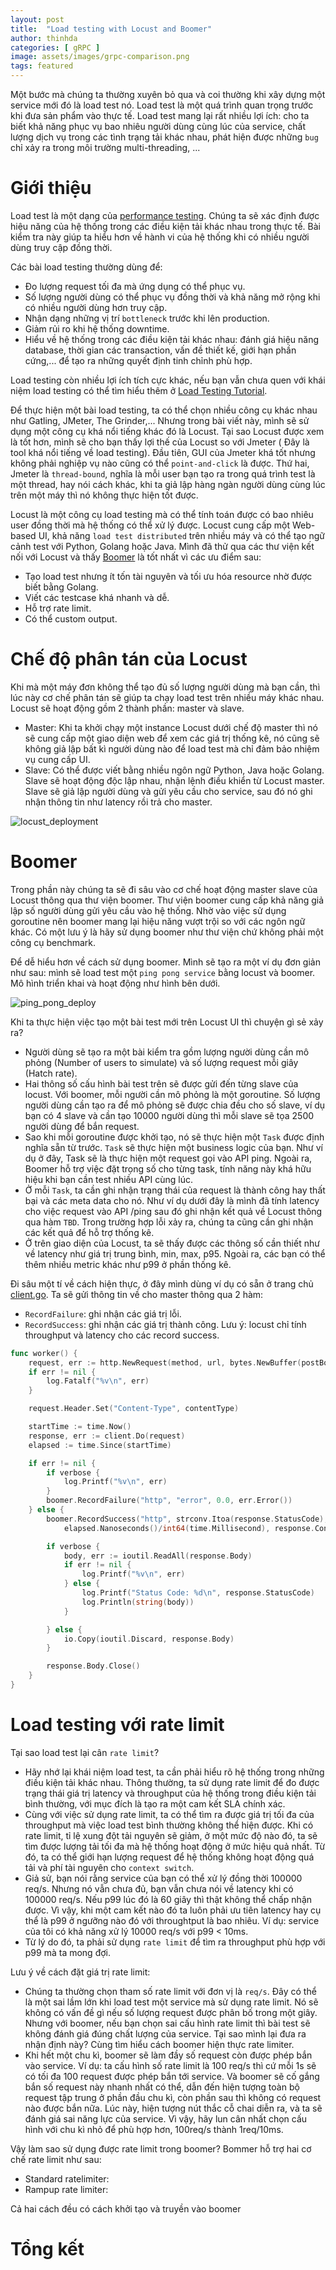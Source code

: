 ```yaml
---
layout: post
title:  "Load testing with Locust and Boomer"
author: thinhda
categories: [ gRPC ]
image: assets/images/grpc-comparison.png
tags: featured
---
```


Một bước mà chúng ta thường xuyên bỏ qua và coi thường khi xây dựng một service mới đó là load test nó. Load test là một quá trình quan trọng trước khi đưa sản phẩm vào thực tế. Load test mang lại rất nhiều lợi ích: cho ta biết khả năng phục vụ bao nhiêu người dùng cùng lúc của service, chất lượng dịch vụ trong các tình trạng tải khác nhau, phát hiện được những `bug` chỉ xảy ra trong môi trường multi-threading, ...

# Giới thiệu

Load test là một dạng của [performance testing](https://www.guru99.com/performance-testing.html). Chúng ta sẽ xác định được hiệu năng của hệ thống trong các điều kiện tải khác nhau trong thực tế. Bài kiểm tra này giúp ta hiểu hơn về hành vi của hệ thống khi có nhiều người dùng truy cập đồng thời.

Các bài load testing thường dùng để:

- Đo lượng request tối đa mà ứng dụng có thể phục vụ.
- Số lượng người dùng có thể phục vụ đồng thời và khả năng mở rộng khi có nhiều người dùng hơn truy cập.
- Nhận dạng những vị trí `bottleneck` trước khi lên production.
- Giảm rủi ro khi hệ thống downtime.
- Hiểu về hệ thống trong các điều kiện tải khác nhau: đánh giá hiệu năng database, thời gian các transaction, vấn đề thiết kế, giới hạn phần cứng,... để tạo ra những quyết định tinh chỉnh phù hợp.

Load testing còn nhiều lợi ích tích cực khác, nếu bạn vẫn chưa quen với khái niệm load testing có thể tìm hiểu thêm ở [Load Testing Tutorial](https://www.guru99.com/load-testing-tutorial.html).

Để thực hiện một bài load testing, ta có thể chọn nhiều công cụ khác nhau như Gatling, JMeter, The Grinder,... Nhưng trong bài viết này, mình sẽ sử dụng một công cụ khá nổi tiếng khác đó là Locust. Tại sao Locust được xem là tốt hơn, mình sẽ cho bạn thấy lợi thế của Locust so với Jmeter ( Đây là tool khá nổi tiếng về load testing). Đầu tiên, GUI của Jmeter khá tốt nhưng không phải nghiệp vụ nào cũng có thể `point-and-click` là được. Thứ hai, Jmeter là `thread-bound`, nghĩa là mỗi user bạn tạo ra trong quá trình test là một thread, hay nói cách khác, khi ta giả lập hàng ngàn người dùng cùng lúc trên một máy thì nó không thực hiện tốt được.

Locust là một công cụ load testing mà có thể tính toán được có bao nhiêu user đồng thời mà hệ thống có thể xử lý được. Locust cung cấp một Web-based UI, khả năng `load test distributed` trên nhiều máy và có thể tạo ngữ cảnh test với Python, Golang hoặc Java. Mình đã thử qua các thư viện kết nối với Locust và thấy [Boomer](https://github.com/myzhan/boomer) là tốt nhất vì các ưu điểm sau:

- Tạo load test nhưng ít tốn tài nguyên và tối ưu hóa resource nhờ được biết bằng Golang.
- Viết các testcase khá nhanh và dễ.
- Hỗ trợ rate limit.
- Có thể custom output.

# Chế độ phân tán của Locust

Khi mà một máy đơn không thể tạo đủ số lượng người dùng mà bạn cần, thì lúc này cơ chế phân tán sẽ giúp ta chạy load test trên nhiều máy khác nhau. Locust sẽ hoạt động gồm 2 thành phần: master và slave.

- Master: Khi ta khởi chạy một instance Locust dưới chế độ master thì nó sẽ cung cấp một giao diện web để xem các giá trị thống kê, nó cũng sẽ không giả lập bất kì người dùng nào để load test mà chỉ đảm bảo nhiệm vụ cung cấp UI.
- Slave: Có thể được viết bằng nhiều ngôn ngữ Python, Java hoặc Golang. Slave sẽ hoạt động độc lập nhau, nhận lệnh điều khiển từ Locust master. Slave sẽ giả lập người dùng và gửi yêu cầu cho service, sau đó nó ghi nhận thông tin như latency rồi trả cho master.

![locust_deployment](../assets/images/locust_deployment.png)

# Boomer

Trong phần này chúng ta sẽ đi sâu vào cơ chế hoạt động master slave của Locust thông qua thư viện boomer. Thư viện boomer cung cấp khả năng giả lập số người dùng gửi yêu cầu vào hệ thống. Nhờ vào việc sử dụng goroutine nên boomer mang lại hiệu năng vượt trội so với các ngôn ngữ khác. Có một lưu ý là hãy sử dụng boomer như thư viện chứ không phải một công cụ benchmark.

Để dễ hiểu hơn về cách sử dụng boomer. Mình sẽ tạo ra một ví dụ đơn giản như sau: mình sẽ load test một `ping pong service` bằng locust và boomer. Mô hình triển khai và hoạt động như hình bên dưới.

![ping_pong_deploy](../assets/images/ping_pong_deploy.png)

Khi ta thực hiện việc tạo một bài test mới trên Locust UI thì chuyện gì sẻ xảy ra?

- Người dùng sẽ tạo ra một bài kiểm tra gồm lượng người dùng cần mô phỏng (Number of users to simulate) và số lượng request mỗi giây (Hatch rate).
- Hai thông số cấu hình bài test trên sẽ được gửi đến từng slave của locust. Với boomer, mỗi người cần mô phỏng là một goroutine. Số lượng người dùng cần tạo ra để mô phỏng sẽ được chia đều cho số slave, ví dụ bạn có 4 slave và cần tạo 10000 người dùng thì mỗi slave sẽ tọa 2500 người dùng để bắn request.
- Sao khi mỗi goroutine được khởi tạo, nó sẽ thực hiện một `Task` được định nghĩa sẵn từ trước. `Task` sẽ thực hiện một business logic của bạn. Như ví dụ ở đây, Task sẽ là thực hiện một request gọi vào API ping. Ngoài ra, Boomer hỗ trợ việc đặt trọng số cho từng task, tính năng này khá hữu hiệu khi bạn cần test nhiều API cùng lúc.
- Ở mỗi `Task`, ta cần ghi nhận trạng thái của request là thành công hay thất bại và các meta data cho nó. Như ví dụ dưới đây là mình đã tính latency cho việc request vào API /ping sau đó ghi nhận kết quả về Locust thông qua hàm `TBD`. Trong trường hợp lỗi xảy ra, chúng ta cũng cần ghi nhận các kết quả để hỗ trợ thống kê.
- Ở trên giao diện của Locust, ta sẽ thấy được các thông số cần thiết như về latency như giá trị trung bình, min, max, p95. Ngoài ra, các bạn có thể thêm nhiều metric khác như p99 ở phần thống kê.

Đi sâu một tí về cách hiện thực, ở đây mình dùng ví dụ có sẵn ở trang chủ [client.go](https://github.com/myzhan/boomer/blob/master/examples/http/client.go). Ta sẽ gửi thông tin về cho master thông qua 2 hàm:

- `RecordFailure`: ghi nhận các giá trị lỗi.
- `RecordSuccess`: ghi nhận các giá trị thành công. Lưu ý: locust chỉ tính throughput và latency cho các record success.

```go
func worker() {
	request, err := http.NewRequest(method, url, bytes.NewBuffer(postBody))
	if err != nil {
		log.Fatalf("%v\n", err)
	}

	request.Header.Set("Content-Type", contentType)

	startTime := time.Now()
	response, err := client.Do(request)
	elapsed := time.Since(startTime)

	if err != nil {
		if verbose {
			log.Printf("%v\n", err)
		}
		boomer.RecordFailure("http", "error", 0.0, err.Error())
	} else {
		boomer.RecordSuccess("http", strconv.Itoa(response.StatusCode),
			elapsed.Nanoseconds()/int64(time.Millisecond), response.ContentLength)

		if verbose {
			body, err := ioutil.ReadAll(response.Body)
			if err != nil {
				log.Printf("%v\n", err)
			} else {
				log.Printf("Status Code: %d\n", response.StatusCode)
				log.Println(string(body))
			}

		} else {
			io.Copy(ioutil.Discard, response.Body)
		}

		response.Body.Close()
	}
}
```



# Load testing với rate limit

Tại sao load test lại cân `rate limit`?

- Hãy nhớ lại khái niệm load test, ta cần phải hiểu rõ hệ thống trong những điều kiện tải khác nhau. Thông thường, ta sử dụng rate limit để đo được trạng thái giá trị latency và throughput của hệ thống trong điều kiện tải bình thường, với mục đích là tạo ra một cam kết SLA chính xác.
- Cùng với việc sử dụng rate limit, ta có thể tìm ra được giá trị tối đa của throughput mà việc load test bình thường không thể hiện được. Khi có rate limit, tỉ lệ xung đột tải nguyên sẽ giảm, ở một mức độ nào đó, ta sẽ tìm được lượng tải tối đa mà hệ thống hoạt động ở mức hiệu quả nhất. Từ đó, ta có thể giới hạn lượng request để hệ thống không hoạt động quá tải và phí tài nguyên cho `context switch`.
- Giả sử, bạn nói rằng service của bạn có thể xử lý đồng thời 100000 req/s. Nhưng nó vẫn chưa đủ, bạn vẫn chưa nói về latency khi có 100000 req/s. Nếu p99 lúc đó là 60 giây thì thật không thể chấp nhận được. Vì vậy, khi một cam kết nào đó ta luôn phải ưu tiên latency hay cụ thể là p99 ở ngưỡng nào đó với throughtput là bao nhiêu. Ví dụ: service của tôi có khả năng xử lý 10000 req/s với p99 < 10ms.
- Từ lý do đó, ta phải sử dụng `rate limit` để tìm ra throughput phù hợp với p99 mà ta mong đợi.

Lưu ý về cách đặt giá trị rate limit:

- Chúng ta thường chọn tham số rate limit với đơn vị là `req/s`. Đây có thể là một sai lầm lớn khi load test một service mà sử dụng rate limit. Nó sẽ không có vấn đề gì nếu số lượng request được phân bố trong một giây. Nhưng với boomer, nếu bạn chọn sai cấu hình rate limit thì bài test sẽ không đánh giá đúng chất lượng của service. Tại sao mình lại đưa ra nhận định này? Cùng tìm hiểu cách boomer hiện thực rate limiter.
- Khi hết một chu kì, boomer sẽ làm đầy số request còn được phép bắn vào service. Ví dụ: ta cấu hình số rate limit là 100 req/s thì cứ mỗi 1s sẽ có tối đa 100 request được phép bắn tới service. Và boomer sẽ cố gắng bắn số request này nhanh nhất có thể, dẫn đến hiện tượng toàn bộ request tập trung ở phần đầu chu kì, còn phần sau thì không có request nào được bắn nữa. Lúc này, hiện tượng nút thắc cỗ chai diễn ra, và ta sẽ đánh giá sai năng lực của service. Vì vậy, hãy lun cân nhất chọn cấu hình với chu kì nhỏ để phù hợp hơn, 100req/s thành 1req/10ms.

Vậy làm sao sử dụng được rate limit trong boomer? Bommer hỗ trợ hai cơ chế rate limit như sau:

- Standard ratelimiter:
- Rampup rate limiter:

Cả hai cách đều có cách khởi tạo và truyền vào boomer

[](TBD)

# Tổng kết
